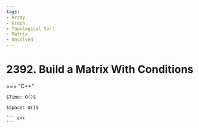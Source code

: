 ```yaml
---
tags:
- Array
- Graph
- Topological Sort
- Matrix
- Unsolved
---
```



# 2392. Build a Matrix With Conditions

=== "C++"

    $Time: O()$

    $Space: O()$

    ``` c++
    ```